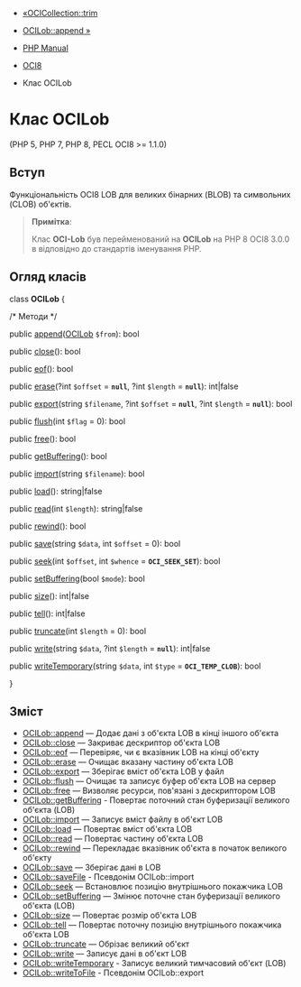 - [«OCICollection::trim](ocicollection.trim.md)
- [OCILob::append »](ocilob.append.md)

- [PHP Manual](index.md)
- [OCI8](book.oci8.md)
- Клас OCILob

# Клас OCILob

(PHP 5, PHP 7, PHP 8, PECL OCI8 \>= 1.1.0)

## Вступ

Функціональність OCI8 LOB для великих бінарних (BLOB) та символьних
(CLOB) об'єктів.

> **Примітка**:
>
> Клас **OCI-Lob** був перейменований на **OCILob** на PHP 8 OCI8 3.0.0 в
> відповідно до стандартів іменування PHP.

## Огляд класів

class **OCILob** {

/\* Методи \*/

public [append](ocilob.append.md)([OCILob](class.ocilob.md)
`$from`): bool

public [close](ocilob.close.md)(): bool

public [eof](ocilob.eof.md)(): bool

public [erase](ocilob.erase.md)(?int `$offset` = **`null`**, ?int
`$length` = **`null`**): int\|false

public [export](ocilob.export.md)(string `$filename`, ?int `$offset` =
**`null`**, ?int `$length` = **`null`**): bool

public [flush](ocilob.flush.md)(int `$flag` = 0): bool

public [free](ocilob.free.md)(): bool

public [getBuffering](ocilob.getbuffering.md)(): bool

public [import](ocilob.import.md)(string `$filename`): bool

public [load](ocilob.load.md)(): string\|false

public [read](ocilob.read.md)(int `$length`): string\|false

public [rewind](ocilob.rewind.md)(): bool

public [save](ocilob.save.md)(string `$data`, int `$offset` = 0): bool

public [seek](ocilob.seek.md)(int `$offset`, int `$whence` =
**`OCI_SEEK_SET`**): bool

public [setBuffering](ocilob.setbuffering.md)(bool `$mode`): bool

public [size](ocilob.size.md)(): int\|false

public [tell](ocilob.tell.md)(): int\|false

public [truncate](ocilob.truncate.md)(int `$length` = 0): bool

public [write](ocilob.write.md)(string `$data`, ?int `$length` =
**`null`**): int\|false

public [writeTemporary](ocilob.writetemporary.md)(string `$data`, int
`$type` = **`OCI_TEMP_CLOB`**): bool

}

## Зміст

- [OCILob::append](ocilob.append.md) — Додає дані з об'єкта
LOB в кінці іншого об'єкта
- [OCILob::close](ocilob.close.md) — Закриває дескриптор об'єкта
LOB
- [OCILob::eof](ocilob.eof.md) — Перевіряє, чи є вказівник
LOB на кінці об'єкту
- [OCILob::erase](ocilob.erase.md) — Очищає вказану частину об'єкта
LOB
- [OCILob::export](ocilob.export.md) — Зберігає вміст об'єкта
LOB у файл
- [OCILob::flush](ocilob.flush.md) — Очищає та записує буфер
об'єкта LOB на сервер
- [OCILob::free](ocilob.free.md) — Визволяє ресурси, пов'язані з
дескриптором LOB
- [OCILob::getBuffering](ocilob.getbuffering.md) - Повертає
поточний стан буферизації великого об'єкта (LOB)
- [OCILob::import](ocilob.import.md) — Записує вміст файлу в
об'єкт LOB
- [OCILob::load](ocilob.load.md) — Повертає вміст об'єкта LOB
- [OCILob::read](ocilob.read.md) — Повертає частину об'єкта LOB
- [OCILob::rewind](ocilob.rewind.md) — Перекладає вказівник об'єкта в
початок великого об'єкту
- [OCILob::save](ocilob.save.md) — Зберігає дані в LOB
- [OCILob::saveFile](ocilob.savefile.md) - Псевдонім OCILob::import
- [OCILob::seek](ocilob.seek.md) — Встановлює позицію внутрішнього
покажчика LOB
- [OCILob::setBuffering](ocilob.setbuffering.md) — Змінює поточне
стан буферизації великого об'єкта (LOB)
- [OCILob::size](ocilob.size.md) — Повертає розмір об'єкта LOB
- [OCILob::tell](ocilob.tell.md) — Повертає поточну позицію
внутрішнього покажчика об'єкта LOB
- [OCILob::truncate](ocilob.truncate.md) — Обрізає великий об'єкт
- [OCILob::write](ocilob.write.md) — Записує дані в об'єкт LOB
- [OCILob::writeTemporary](ocilob.writetemporary.md) - Записує
великий тимчасовий об'єкт (LOB)
- [OCILob::writeToFile](ocilob.writetofile.md) - Псевдонім
OCILob::export
